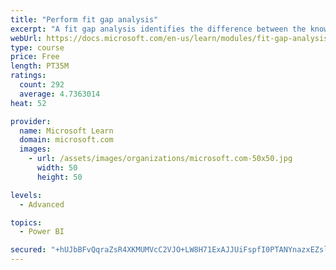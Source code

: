 ```yaml
---
title: "Perform fit gap analysis"
excerpt: "A fit gap analysis identifies the difference between the known requirements and the proposed or current solution. This module covers performing a fit gap analysis."
webUrl: https://docs.microsoft.com/en-us/learn/modules/fit-gap-analysis/
type: course
price: Free
length: PT35M
ratings:
  count: 292
  average: 4.7363014
heat: 52

provider:
  name: Microsoft Learn
  domain: microsoft.com
  images:
    - url: /assets/images/organizations/microsoft.com-50x50.jpg
      width: 50
      height: 50

levels:
  - Advanced

topics:
  - Power BI

secured: "+hUJbBFvQqraZsR4XKMUMVcC2VJO+LW8H71ExAJJUiFspfI0PTANYnazxEZslGuj2lmHwYHrPXX1zHE+S/1rhYyHpwWMSSL9pfdxe+yeAihmXLT+TTA/sAW38Cu9snljeESq5Onk1Kv2jtdcrGXFunTiE+m6BdBR0unzp0e7A4FxAyGOeMu5+QtPYfr6QlicWKlzqHdCrwtY8gLteShfIGyavXyQPDIxeFlJf2I73IK5ruG4TIVS1j1O2CxarJNBTJEqWVys/0uK0O1F9mkXv3fypq+X7tKJdnRJuESrr+dY2Wj+UuRLfjK/Yj4tFjEKO2iTJB9PzokOFpuxswO5lLbg3WvRnNaHGNGdjQLC+Dz9kDwd78KAm0F1hkNeIlrCHl8qjEEWJie6rsJCOwXg3A==;o1qyqswJju70fNMe/3R3Ew=="
---
```


